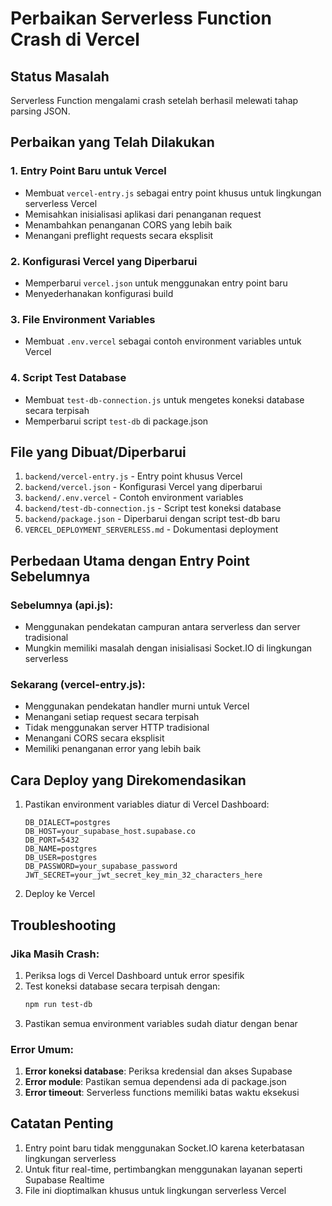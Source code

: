 # Perbaikan Serverless Function Crash di Vercel

## Status Masalah
Serverless Function mengalami crash setelah berhasil melewati tahap parsing JSON.

## Perbaikan yang Telah Dilakukan

### 1. Entry Point Baru untuk Vercel
- Membuat `vercel-entry.js` sebagai entry point khusus untuk lingkungan serverless Vercel
- Memisahkan inisialisasi aplikasi dari penanganan request
- Menambahkan penanganan CORS yang lebih baik
- Menangani preflight requests secara eksplisit

### 2. Konfigurasi Vercel yang Diperbarui
- Memperbarui `vercel.json` untuk menggunakan entry point baru
- Menyederhanakan konfigurasi build

### 3. File Environment Variables
- Membuat `.env.vercel` sebagai contoh environment variables untuk Vercel

### 4. Script Test Database
- Membuat `test-db-connection.js` untuk mengetes koneksi database secara terpisah
- Memperbarui script `test-db` di package.json

## File yang Dibuat/Diperbarui

1. `backend/vercel-entry.js` - Entry point khusus Vercel
2. `backend/vercel.json` - Konfigurasi Vercel yang diperbarui
3. `backend/.env.vercel` - Contoh environment variables
4. `backend/test-db-connection.js` - Script test koneksi database
5. `backend/package.json` - Diperbarui dengan script test-db baru
6. `VERCEL_DEPLOYMENT_SERVERLESS.md` - Dokumentasi deployment

## Perbedaan Utama dengan Entry Point Sebelumnya

### Sebelumnya (api.js):
- Menggunakan pendekatan campuran antara serverless dan server tradisional
- Mungkin memiliki masalah dengan inisialisasi Socket.IO di lingkungan serverless

### Sekarang (vercel-entry.js):
- Menggunakan pendekatan handler murni untuk Vercel
- Menangani setiap request secara terpisah
- Tidak menggunakan server HTTP tradisional
- Menangani CORS secara eksplisit
- Memiliki penanganan error yang lebih baik

## Cara Deploy yang Direkomendasikan

1. Pastikan environment variables diatur di Vercel Dashboard:
   ```
   DB_DIALECT=postgres
   DB_HOST=your_supabase_host.supabase.co
   DB_PORT=5432
   DB_NAME=postgres
   DB_USER=postgres
   DB_PASSWORD=your_supabase_password
   JWT_SECRET=your_jwt_secret_key_min_32_characters_here
   ```

2. Deploy ke Vercel

## Troubleshooting

### Jika Masih Crash:
1. Periksa logs di Vercel Dashboard untuk error spesifik
2. Test koneksi database secara terpisah dengan:
   ```bash
   npm run test-db
   ```
3. Pastikan semua environment variables sudah diatur dengan benar

### Error Umum:
1. **Error koneksi database**: Periksa kredensial dan akses Supabase
2. **Error module**: Pastikan semua dependensi ada di package.json
3. **Error timeout**: Serverless functions memiliki batas waktu eksekusi

## Catatan Penting

1. Entry point baru tidak menggunakan Socket.IO karena keterbatasan lingkungan serverless
2. Untuk fitur real-time, pertimbangkan menggunakan layanan seperti Supabase Realtime
3. File ini dioptimalkan khusus untuk lingkungan serverless Vercel